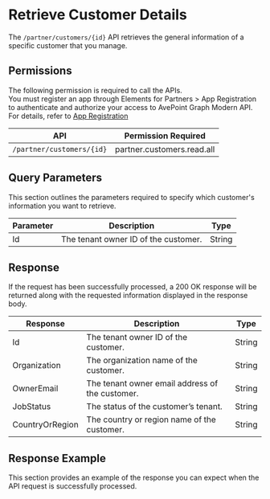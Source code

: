 # Retrieve Customer Details

The `/partner/customers/{id}` API retrieves the general information of a specific customer that you manage.

## Permissions  

The following permission is required to call the APIs.  
You must register an app through Elements for Partners > App Registration to authenticate and authorize your access to AvePoint Graph Modern API. For details, refer to [App Registration](https://cdn.avepoint.com/assets/apelements-webhelp/avepoint-elements-for-partners/index.htm#!Documents/appregistration.htm)

| API | Permission Required |
|-----------|----------|
| `/partner/customers/{id}` |partner.customers.read.all|  

## Query Parameters  

This section outlines the parameters required to specify which customer's information you want to retrieve.  

| Parameter | Description | Type |
| --- | --- | --- |
| Id | The tenant owner ID of the customer. | String |

## Response

If the request has been successfully processed, a 200 OK response will be returned along with the requested information displayed in the response body.

| Response | Description | Type |
| --- | --- | --- |
| Id | The tenant owner ID of the customer. | String |
| Organization | The organization name of the customer. | String |
| OwnerEmail | The tenant owner email address of the customer. | String |
| JobStatus | The status of the customer’s tenant. | String |
| CountryOrRegion | The country or region name of the customer. | String |

## Response Example  

This section provides an example of the response you can expect when the API request is successfully processed.  